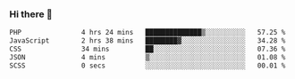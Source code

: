 ### Hi there 🌱
<!--START_SECTION:waka-->

```txt
PHP               4 hrs 24 mins   ██████████████▒░░░░░░░░░░   57.25 %
JavaScript        2 hrs 38 mins   ████████▓░░░░░░░░░░░░░░░░   34.28 %
CSS               34 mins         ██░░░░░░░░░░░░░░░░░░░░░░░   07.36 %
JSON              4 mins          ▒░░░░░░░░░░░░░░░░░░░░░░░░   01.08 %
SCSS              0 secs          ░░░░░░░░░░░░░░░░░░░░░░░░░   00.01 %
```

<!--END_SECTION:waka-->
<!--
**Dieg0raf/Dieg0raf** is a ✨ _special_ ✨ repository because its `README.md` (this file) appears on your GitHub profile.

Here are some ideas to get you started:

- 🔭 I’m currently working on ...
- 🌱 I’m currently learning ...
- 👯 I’m looking to collaborate on ...
- 🤔 I’m looking for help with ...
- 💬 Ask me about ...
- 📫 How to reach me: ...
- 😄 Pronouns: ...
- ⚡ Fun fact: ...
-->
